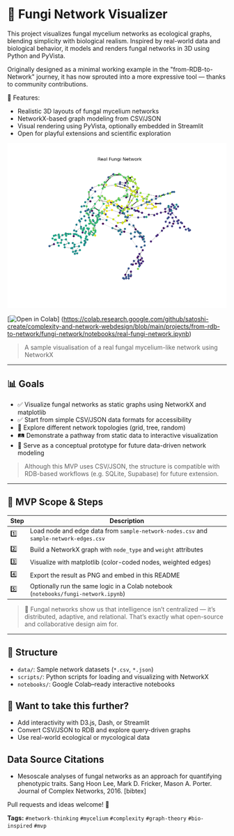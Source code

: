 # 🍄 Fungi Network Visualizer

This project visualizes fungal mycelium networks as ecological graphs, blending simplicity with biological realism.
Inspired by real-world data and biological behavior, it models and renders fungal networks in 3D using Python and PyVista.

Originally designed as a minimal working example in the "from-RDB-to-Network" journey, it has now sprouted into a more expressive tool — thanks to community contributions.

🧪 Features:

- Realistic 3D layouts of fungal mycelium networks
- NetworkX-based graph modeling from CSV/JSON
- Visual rendering using PyVista, optionally embedded in Streamlit
- Open for playful extensions and scientific exploration

![Fungi Network Real](./image/fungi-network-real.png)

[![Open in Colab](https://colab.research.google.com/assets/colab-badge.svg)]
(https://colab.research.google.com/github/satoshi-create/complexity-and-network-webdesign/blob/main/projects/from-rdb-to-network/fungi-network/notebooks/real-fungi-network.ipynb)

> A sample visualisation of a real fungal mycelium-like network using NetworkX

---

## 📊 Goals

- ✅ Visualize fungal networks as static graphs using NetworkX and matplotlib
- ✅ Start from simple CSV/JSON data formats for accessibility
- 🔄 Explore different network topologies (grid, tree, random)
- 🛤️ Demonstrate a pathway from static data to interactive visualization
- 🧪 Serve as a conceptual prototype for future data-driven network modeling

> Although this MVP uses CSV/JSON, the structure is compatible with RDB-based workflows (e.g. SQLite, Supabase) for future extension.

---

## 🚀 MVP Scope & Steps

| Step | Description                                                                            |
| ---- | -------------------------------------------------------------------------------------- |
| 1️⃣   | Load node and edge data from `sample-network-nodes.csv` and `sample-network-edges.csv` |
| 2️⃣   | Build a NetworkX graph with `node_type` and `weight` attributes                        |
| 3️⃣   | Visualize with matplotlib (color-coded nodes, weighted edges)                          |
| 4️⃣   | Export the result as PNG and embed in this README                                      |
| 5️⃣   | Optionally run the same logic in a Colab notebook (`notebooks/fungi-network.ipynb`)    |

> 🧬 Fungal networks show us that intelligence isn’t centralized — it’s distributed, adaptive, and relational.
> That’s exactly what open-source and collaborative design aim for.

---

## 📂 Structure

- `data/`: Sample network datasets (`*.csv`, `*.json`)
- `scripts/`: Python scripts for loading and visualizing with NetworkX
- `notebooks/`: Google Colab–ready interactive notebooks

## 🧠 Want to take this further?

- Add interactivity with D3.js, Dash, or Streamlit
- Convert CSV/JSON to RDB and explore query-driven graphs
- Use real-world ecological or mycological data

## Data Source Citations

- Mesoscale analyses of fungal networks as an approach for quantifying phenotypic traits.
  Sang Hoon Lee, Mark D. Fricker, Mason A. Porter.
  Journal of Complex Networks, 2016. [bibtex]

Pull requests and ideas welcome! 🌱

**Tags:** `#network-thinking` `#mycelium` `#complexity` `#graph-theory` `#bio-inspired` `#mvp`
